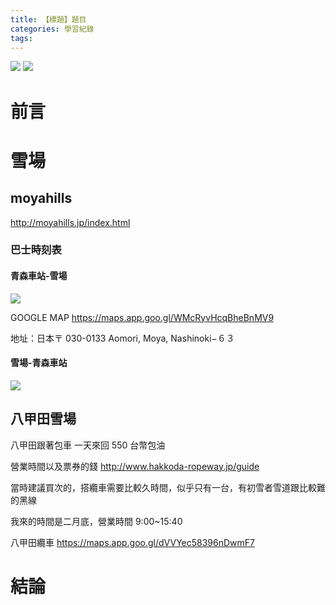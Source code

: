 ```yaml
---
title: 【標題】題目
categories: 學習紀錄
tags:
---
```


![](https://nijialin.com/images/2024/)
![](https://nijialin.com/images/common.jpeg)

# 前言

<!-- more -->

# 雪場

## moyahills

http://moyahills.jp/index.html

### 巴士時刻表

#### 青森車站-雪場

![](https://nijialin.com/images/2024/amori/491450597338513798.png)

GOOGLE MAP https://maps.app.goo.gl/WMcRyvHcqBheBnMV9

地址：日本〒 030-0133 Aomori, Moya, Nashinoki−６３

#### 雪場-青森車站

![](https://nijialin.com/images/2024/amori/491450553851708003.png)

## 八甲田雪場

八甲田跟著包車 一天來回 550 台幣包油

營業時間以及票券的錢 http://www.hakkoda-ropeway.jp/guide

當時建議買次的，搭纜車需要比較久時間，似乎只有一台，有初雪者雪道跟比較難的黑線

我來的時間是二月底，營業時間 9:00~15:40

八甲田纜車 https://maps.app.goo.gl/dVVYec58396nDwmF7

# 結論

